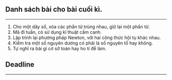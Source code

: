 ## Danh sách bài cho bài cuối kì.
--------------------------------------------------

1. Cho một dãy số, xóa các phần tử trùng nhau, giữ lại một phần tử.
2. Mã đi tuần, có sử dụng kĩ thuật cầm canh.
3. Lập trình lại phương pháp Newton, với hai công thức hội tụ khác nhau.
4. Kiểm tra một số nguyên dương có phải là số nguyên tố hay không.
5. Tự nghĩ ra bài gì cơ sở toán hay ho tí để làm.

## Deadline
--------------------------------------------------
